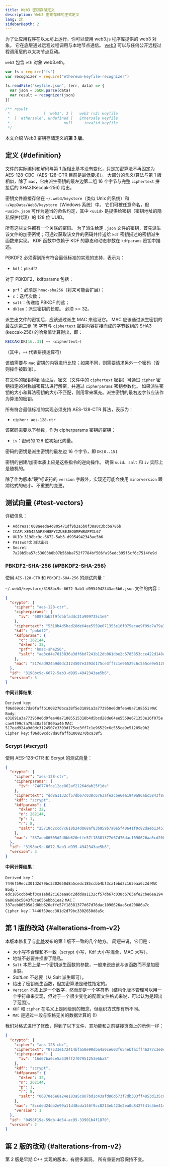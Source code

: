 ```yaml
---
title: Web3 密钥存储定义
description: Web3 密钥存储的正式定义
lang: zh
sidebarDepth: 2
---
```


为了让应用程序在以太坊上运行，你可以使用 web3.js 程序库提供的 web3 对象。 它在底层通过远程过程调用与本地节点通信。 [web3](https://github.com/ethereum/web3.js/) 可以与任何公开远程过程调用层的以太坊节点互动。

`web3` 包含 `eth` 对象 web3.eth。

```js
var fs = require("fs")
var recognizer = require("ethereum-keyfile-recognizer")

fs.readFile("keyfile.json", (err, data) => {
  var json = JSON.parse(data)
  var result = recognizer(json)
})

/** result
 *               [ 'web3', 3 ]   web3 (v3) keyfile
 *  [ 'ethersale', undefined ]   Ethersale keyfile
 *                        null     invalid keyfile
 */
```

本文介绍 Web3 密钥存储定义的**第 3 版**。

## 定义 {#definition}

文件的实际编码和解码与第 1 版相比基本没有变化，只是加密算法不再固定为 AES-128-CBC（AES-128-CTR 目前是最低要求）。 大部分的含义/算法与第 1 版相似，除了 `mac`，它由派生密钥的最左边第二组 16 个字节与完整 `ciphertext` 拼接后的 SHA3(Keccak-256) 给出。

密钥文件直接存储在 `~/.web3/keystore`（类似 Unix 的系统）和 `~/AppData/Web3/keystore`（Windows 系统）中。 它们可被任意命名，但 `<uuid>.json` 可作为适当的命名约定，其中 `<uuid>` 是提供给密钥（密钥地址的隐私保护代理）的 128 位 UUID。

所有这些文件都有一个关联的密码。 为了派生给定 `.json` 文件的密钥，首先派生该文件的加密密钥；可通过获取该文件的密码并传送给 `kdf` 密钥描述的密钥派生函数来实现。 KDF 函数中依赖于 KDF 的静态和动态参数在 `kdfparams` 密钥中描述。

PBKDF2 必须得到所有符合最低标准的实现的支持，表示为：

- `kdf`：`pbkdf2`

对于 PBKDF2，kdfparams 包括：

- `prf`：必须是 `hmac-sha256`（将来可能会扩展）；
- `c`：迭代次数；
- `salt`：传递给 PBKDF 的盐；
- `dklen`：派生密钥的长度。 必须 >= 32。

派生出文件的密钥后，应该通过派生 MAC 来验证它。 MAC 应该通过派生密钥的最左边第二组 16 字节与 `ciphertext` 密钥内容拼接而成的字节数组的 SHA3 (keccak-256) 的哈希值计算得出，即：

```js
KECCAK(DK[16..31] ++ <ciphertext>)
```

（其中，`++` 代表拼接运算符）

该值需要与 `mac` 密钥的内容进行比较；如果不同，则需要请求另外一个密码（否则操作被取消）。

在文件的密钥得到验证后，密文（文件中的 `ciphertext` 密钥）可通过 `cipher` 密钥指定的对称加密算法进行解密，并通过 `cipherparams` 密钥参数化。 如果派生密钥的大小和算法密钥的大小不匹配，则用零来填充。派生密钥的最右边字节应该作为算法的密钥。

所有符合最低标准的实现必须支持 AES-128-CTR 算法，表示为：

- `cipher: aes-128-ctr`

该密码需要以下参数，作为 cipherparams 密钥的密钥：

- `iv`：密码的 128 位初始化向量。

密码的密钥是派生密钥的最左边 16 个字节，即 `DK[0..15]`

密钥的创建/加密本质上应是这些指令的逆向操作。 确保 `uuid`、`salt` 和 `iv` 实际上是随机的。

除了作为版本“硬”标识符的 `version` 字段外，实现还可能会使用 `minorversion` 跟踪格式的较小、不重要的变更。

## 测试向量 {#test-vectors}

详细信息：

- `Address`: `008aeeda4d805471df9b2a5b0f38a0c3bcba786b`
- `ICAP`: `XE542A5PZHH8PYIZUBEJEO0MFWRAPPIL67`
- `UUID`: `3198bc9c-6672-5ab3-d9954942343ae5b6`
- `Password`: `测试密码`
- `Secret`: `7a28b5ba57c53603b0b07b56bba752f7784bf506fa95edc395f5cf6c7514fe9d`

### PBKDF2-SHA-256 {#PBKDF2-SHA-256}

使用 `AES-128-CTR` 和 `PBKDF2-SHA-256` 的测试向量：

`~/.web3/keystore/3198bc9c-6672-5ab3-d9954942343ae5b6.json` 文件的内容：

```json
{
  "crypto": {
    "cipher": "aes-128-ctr",
    "cipherparams": {
      "iv": "6087dab2f9fdbbfaddc31a909735c1e6"
    },
    "ciphertext": "5318b4d5bcd28de64ee5559e671353e16f075ecae9f99c7a79a38af5f869aa46",
    "kdf": "pbkdf2",
    "kdfparams": {
      "c": 262144,
      "dklen": 32,
      "prf": "hmac-sha256",
      "salt": "ae3cd4e7013836a3df6bd7241b12db061dbe2c6785853cce422d148a624ce0bd"
    },
    "mac": "517ead924a9d0dc3124507e3393d175ce3ff7c1e96529c6c555ce9e51205e9b2"
  },
  "id": "3198bc9c-6672-5ab3-d995-4942343ae5b6",
  "version": 3
}
```

**中间计算结果**：

`Derived key`: `f06d69cdc7da0faffb1008270bca38f5e31891a3a773950e6d0fea48a7188551` `MAC Body`: `e31891a3a773950e6d0fea48a71885515318b4d5bcd28de64ee5559e671353e16f075ecae9f99c7a79a38af5f869aa46` `MAC`: `517ead924a9d0dc3124507e3393d175ce3ff7c1e96529c6c555ce9e51205e9b2` `Cipher key`: `f06d69cdc7da0faffb1008270bca38f5`

### Scrypt {#scrypt}

使用 AES-128-CTR 和 Scrypt 的测试向量：

```json
{
  "crypto": {
    "cipher": "aes-128-ctr",
    "cipherparams": {
      "iv": "740770fce12ce862af21264dab25f1da"
    },
    "ciphertext": "dd8a1132cf57db67c038c6763afe2cbe6ea1949a86abc5843f8ca656ebbb1ea2",
    "kdf": "scrypt",
    "kdfparams": {
      "dklen": 32,
      "n": 262144,
      "p": 1,
      "r": 8,
      "salt": "25710c2ccd7c610b24d068af83b959b7a0e5f40641f0c82daeb1345766191034"
    },
    "mac": "337aeb86505d2d0bb620effe57f18381377d67d76dac1090626aa5cd20886a7c"
  },
  "id": "3198bc9c-6672-5ab3-d995-4942343ae5b6",
  "version": 3
}
```

**中间计算结果**：

`Derived key`：`7446f59ecc301d2d79bc3302650d8a5cedc185ccbb4bf3ca1ebd2c163eaa6c2d` `MAC Body`：`edc185ccbb4bf3ca1ebd2c163eaa6c2ddd8a1132cf57db67c038c6763afe2cbe6ea1949a86abc5843f8ca656ebbb1ea2` `MAC`：`337aeb86505d2d0bb620effe57f18381377d67d76dac1090626aa5cd20886a7c` `Cipher key`：`7446f59ecc301d2d79bc3302650d8a5c`

## 第 1 版的改动 {#alterations-from-v2}

本版本修复了与[此处](https://github.com/ethereum/homestead-guide/blob/master/old-docs-for-reference/go-ethereum-wiki.rst/Passphrase-protected-key-store-spec.rst)发布的第 1 版不一致的几个地方。 简短来说，它们是：

- 大小写不合理和不一致（scrypt 小写，Kdf 大小写混合，MAC 大写）。
- 地址不必要并损害了隐私。
- `Salt` 本质上是一个密钥派生函数的参数，一般来说应该与该函数而不是加密关联。
- _SaltLen_ 不必要（从 Salt 派生即可）。
- 给出了密钥派生函数，但加密算法是硬性指定的。
- `Version` 本质上是一个数字，然而却是一个字符串（结构化版本管理可以用一个字符串来实现，但对于一个很少变化的配置文件格式来说，可以认为是超出了范围）。
- `KDF` 和 `cipher` 在名义上是同级别的概念，但组织方式却有所不同。
- `MAC` 是通过一段与空格无关的数据计算的 (!)

我们对格式进行了修改，得到了以下文件，其功能和之前链接页面上的示例一样：

```json
{
  "crypto": {
    "cipher": "aes-128-cbc",
    "ciphertext": "07533e172414bfa50e99dba4a0ce603f654ebfa1ff46277c3e0c577fdc87f6bb4e4fe16c5a94ce6ce14cfa069821ef9b",
    "cipherparams": {
      "iv": "16d67ba0ce5a339ff2f07951253e6ba8"
    },
    "kdf": "scrypt",
    "kdfparams": {
      "dklen": 32,
      "n": 262144,
      "p": 1,
      "r": 8,
      "salt": "06870e5e6a24e183a5c807bd1c43afd86d573f7db303ff4853d135cd0fd3fe91"
    },
    "mac": "8ccded24da2e99a11d48cda146f9cc8213eb423e2ea0d8427f41c3be414424dd",
    "version": 1
  },
  "id": "0498f19a-59db-4d54-ac95-33901b4f1870",
  "version": 2
}
```

## 第 2 版的改动 {#alterations-from-v2}

第 2 版是早期 C++ 实现的版本，有很多漏洞。 所有重要内容保持不变。
